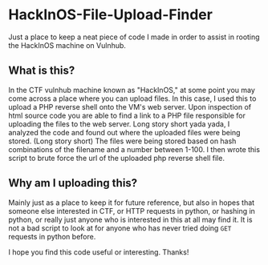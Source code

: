 # HackInOS-File-Upload-Finder
Just a place to keep a neat piece of code I made in order to assist in rooting the HackInOS machine on Vulnhub.

## What is this?
In the CTF vulnhub machine known as "HackInOS," at some point you may come across a place where you can upload files. In this case, I used this to upload a PHP reverse shell onto the VM's web server. Upon inspection of html source code you are able to find a link to a PHP file responsible for uploading the files to the web server. Long story short yada yada, I analyzed the code and found out where the uploaded files were being stored. (Long story short) The files were being stored based on hash combinations of the filename and a number between 1-100. I then wrote this script to brute force the url of the uploaded php reverse shell file. 

## Why am I uploading this?
Mainly just as a place to keep it for future reference, but also in hopes that someone else interested in CTF, or HTTP requests in python, or hashing in python, or really just anyone who is interested in this at all may find it. It is not a bad script to look at for anyone who has never tried doing `GET` requests in python before. 

I hope you find this code useful or interesting. Thanks!
